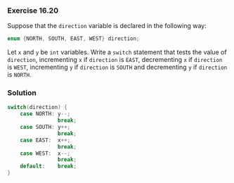 ### Exercise 16.20

Suppose that the `direction` variable is declared in the following way:

```c
enum {NORTH, SOUTH, EAST, WEST} direction;
```

Let `x` and `y` be `int` variables. Write a `switch` statement that tests the
value of `direction`, incrementing `x` if `direction` is `EAST`, decrementing
`x` if `direction` is `WEST`, incrementing `y` if `direction` is `SOUTH` and
decrementing `y` if `direction` is `NORTH`.

### Solution

```c
switch(direction) {
    case NORTH: y--;
                break;
    case SOUTH: y++;
                break;
    case EAST:  x++;
                break;
    case WEST:  x--;
                break;
    default:    break;
}
```
